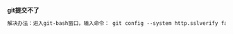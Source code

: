 **git提交不了**
~~~markdown
解决办法：进入git-bash窗口，输入命令： git config --system http.sslverify false，即可解决问题。
~~~
